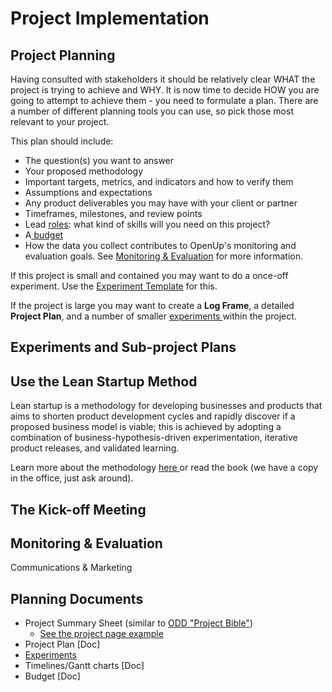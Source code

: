 # Project Implementation

## **Project Planning**

Having consulted with stakeholders it should be relatively clear WHAT the project is trying to achieve and WHY. It is now time to decide HOW you are going to attempt to achieve them - you need to formulate a plan. There are a number of different planning tools you can use, so pick those most relevant to your project.

This plan should include:

* The question\(s\) you want to answer
* Your proposed methodology 
* Important targets, metrics, and indicators and how to verify them
* Assumptions and expectations
* Any product deliverables you may have with your client or partner
* Timeframes, milestones, and review points
* Lead [roles](common-roles.md): what kind of skills will you need on this project?
* A[ budget](../../how-we-work/budgets-and-finance/)
* How the data you collect contributes to OpenUp's monitoring and evaluation goals. See [Monitoring & Evaluation](../../how-we-work/monitoring-and-evaluation-within-projects.md) for more information.

If this project is small and contained you may want to do a once-off experiment. Use the [Experiment Template](https://docs.google.com/document/d/1Lg0rxIoDVkskMqfdbEtj43gCw_cMYb2zrVe_ZrWhbR4/edit) for this.

If the project is large you may want to create a **Log Frame**, a detailed **Project Plan**, and a number of smaller [experiments ](https://docs.google.com/document/d/1Lg0rxIoDVkskMqfdbEtj43gCw_cMYb2zrVe_ZrWhbR4/edit)within the project.

## Experiments and Sub-project Plans

## Use the Lean Startup Method

Lean startup is a methodology for developing businesses and products that aims to shorten product development cycles and rapidly discover if a proposed business model is viable; this is achieved by adopting a combination of business-hypothesis-driven experimentation, iterative product releases, and validated learning.

Learn more about the methodology [here ](http://theleanstartup.com/principles)or read the book \(we have a copy in the office, just ask around\).

## The Kick-off Meeting 

## Monitoring & Evaluation

Communications & Marketing





## Planning Documents

* Project Summary Sheet \(similar to [ODD "Project Bible"](https://docs.google.com/document/d/1YDcrEaRN2DSnix00GcgjRQAtSTykgvtcWYBOZZqOWhs/edit)\)
  * [See the project page example](https://adieya2.dreamhosters.com/index.php?title=Business_Portal)
* Project Plan \[Doc\]
* [Experiments](https://docs.google.com/document/d/1Lg0rxIoDVkskMqfdbEtj43gCw_cMYb2zrVe_ZrWhbR4/edit)
* Timelines/Gantt charts \[Doc\]
* Budget \[Doc\]



